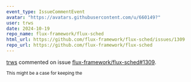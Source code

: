 ```yaml
---
event_type: IssueCommentEvent
avatar: "https://avatars.githubusercontent.com/u/660149?"
user: trws
date: 2024-10-19
repo_name: flux-framework/flux-sched
html_url: https://github.com/flux-framework/flux-sched/issues/1309
repo_url: https://github.com/flux-framework/flux-sched
---
```


<a href='https://github.com/trws' target='_blank'>trws</a> commented on issue <a href='https://github.com/flux-framework/flux-sched/issues/1309' target='_blank'>flux-framework/flux-sched#1309</a>.

<small>This might be a case for keeping the 